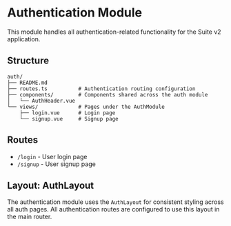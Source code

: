# Authentication Module

This module handles all authentication-related functionality for the Suite v2 application.

## Structure

```
auth/
├── README.md
├── routes.ts          # Authentication routing configuration
├── components/        # Components shared across the auth module
│   └── AuthHeader.vue
└── views/             # Pages under the AuthModule
    ├── login.vue      # Login page
    └── signup.vue     # Signup page
```

## Routes

- `/login` - User login page
- `/signup` - User signup page

## Layout: AuthLayout

The authentication module uses the `AuthLayout` for consistent styling across all auth pages. All authentication routes are configured to use this layout in the main router.
